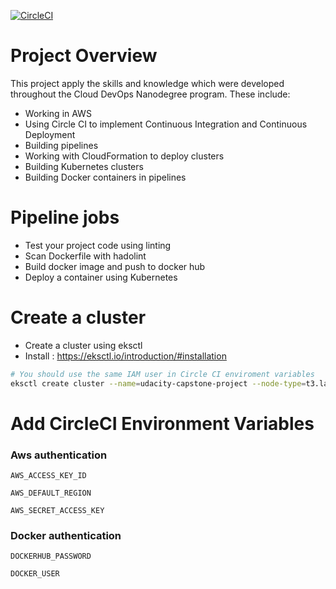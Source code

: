 [![CircleCI](https://circleci.com/gh/huyphan1999/udacity-capstone-project.svg?style=svg)](https://app.circleci.com/pipelines/github/huyphan1999/udacity-capstone-project)

# Project Overview

This project apply the skills and knowledge which were developed throughout the Cloud DevOps Nanodegree program. These include:

* Working in AWS
* Using Circle CI to implement Continuous Integration and Continuous Deployment
* Building pipelines
* Working with CloudFormation to deploy clusters
* Building Kubernetes clusters
* Building Docker containers in pipelines

# Pipeline jobs

* Test your project code using linting
* Scan Dockerfile with hadolint
* Build docker image and push to docker hub
* Deploy a container using Kubernetes

# Create a cluster

* Create a cluster using eksctl
* Install : https://eksctl.io/introduction/#installation
```bash
# You should use the same IAM user in Circle CI enviroment variables
eksctl create cluster --name=udacity-capstone-project --node-type=t3.large --verbose=3
```

# Add CircleCI Environment Variables

### Aws authentication
`AWS_ACCESS_KEY_ID`

`AWS_DEFAULT_REGION`

`AWS_SECRET_ACCESS_KEY`

### Docker authentication

`DOCKERHUB_PASSWORD`

`DOCKER_USER`